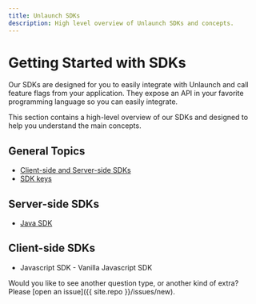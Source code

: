 ```yaml
---
title: Unlaunch SDKs
description: High level overview of Unlaunch SDKs and concepts.
---
```


# Getting Started with SDKs

Our SDKs are designed for you to easily integrate with Unlaunch and call feature flags from your application. They expose an API in your favorite programming language so you can easily integrate.

 This section contains a high-level overview of our SDKs and designed to help you understand the main concepts. 

## General Topics
 - [Client-side and Server-side SDKs](client-vs-server-side-sdks)
 - [SDK keys](sdk-keys)

## Server-side SDKs
- [Java SDK](java-sdk)

## Client-side SDKs
- Javascript SDK - Vanilla Javascript SDK

Would you like to see another question type, or another kind of extra? Please
[open an issue]({{ site.repo }}/issues/new).
